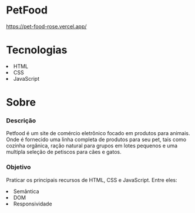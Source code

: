 # PetFood
https://pet-food-rose.vercel.app/

<h1> Tecnologias </h1>

<li> HTML </li>
<li> CSS </li>
<li> JavaScript </li>

<h1> Sobre </h1>
<h3> Descrição </h3> 

Petfood é um site de comércio eletrônico focado em produtos para animais. Onde é fornecido uma linha completa de produtos para seu pet, tais como cozinha orgânica, ração natural para grupos em lotes pequenos e uma multipla seleção de petiscos para cães e gatos.

<h3> Objetivo </h3> 

Praticar os principais recursos de HTML, CSS e JavaScript. Entre eles:

<li> Semântica </li>
<li> DOM </li>
<li> Responsividade </li>
